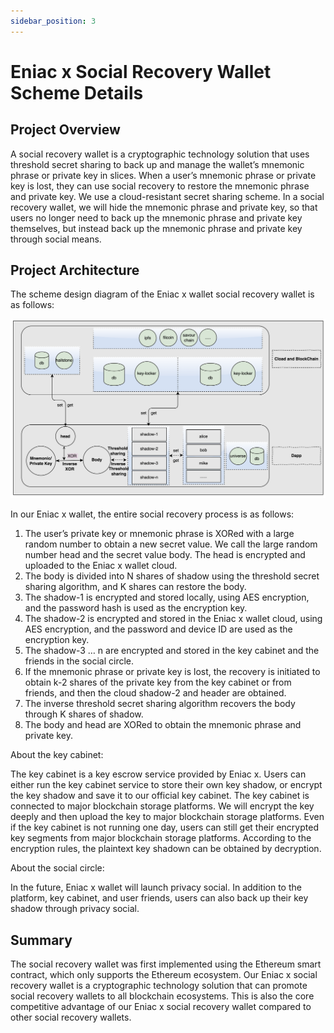 ```yaml
---
sidebar_position: 3
---
```


# Eniac x Social Recovery Wallet Scheme Details

## Project Overview

A social recovery wallet is a cryptographic technology solution that uses threshold secret sharing to back up and manage the wallet’s mnemonic phrase or private key in slices. When a user’s mnemonic phrase or private key is lost, they can use social recovery to restore the mnemonic phrase and private key. We use a cloud-resistant secret sharing scheme. In a social recovery wallet, we will hide the mnemonic phrase and private key, so that users no longer need to back up the mnemonic phrase and private key themselves, but instead back up the mnemonic phrase and private key through social means.

## Project Architecture

The scheme design diagram of the Eniac x wallet social recovery wallet is as follows:

![s1.png](../../../../static/img/images/s1.png)

In our Eniac x wallet, the entire social recovery process is as follows:

1. The user’s private key or mnemonic phrase is XORed with a large random number to obtain a new secret value. We call the large random number head and the secret value body. The head is encrypted and uploaded to the Eniac x wallet cloud.
2. The body is divided into N shares of shadow using the threshold secret sharing algorithm, and K shares can restore the body.
3. The shadow-1 is encrypted and stored locally, using AES encryption, and the password hash is used as the encryption key.
4. The shadow-2 is encrypted and stored in the Eniac x wallet cloud, using AES encryption, and the password and device ID are used as the encryption key.
5. The shadow-3 … n are encrypted and stored in the key cabinet and the friends in the social circle.
6. If the mnemonic phrase or private key is lost, the recovery is initiated to obtain k-2 shares of the private key from the key cabinet or from friends, and then the cloud shadow-2 and header are obtained.
7. The inverse threshold secret sharing algorithm recovers the body through K shares of shadow.
8. The body and head are XORed to obtain the mnemonic phrase and private key.

About the key cabinet:

The key cabinet is a key escrow service provided by Eniac x. Users can either run the key cabinet service to store their own key shadow, or encrypt the key shadow and save it to our official key cabinet. The key cabinet is connected to major blockchain storage platforms. We will encrypt the key deeply and then upload the key to major blockchain storage platforms. Even if the key cabinet is not running one day, users can still get their encrypted key segments from major blockchain storage platforms. According to the encryption rules, the plaintext key shadown can be obtained by decryption.

About the social circle:

In the future, Eniac x wallet will launch privacy social. In addition to the platform, key cabinet, and user friends, users can also back up their key shadow through privacy social.

## Summary

The social recovery wallet was first implemented using the Ethereum smart contract, which only supports the Ethereum ecosystem. Our Eniac x social recovery wallet is a cryptographic technology solution that can promote social recovery wallets to all blockchain ecosystems. This is also the core competitive advantage of our Eniac x social recovery wallet compared to other social recovery wallets.
